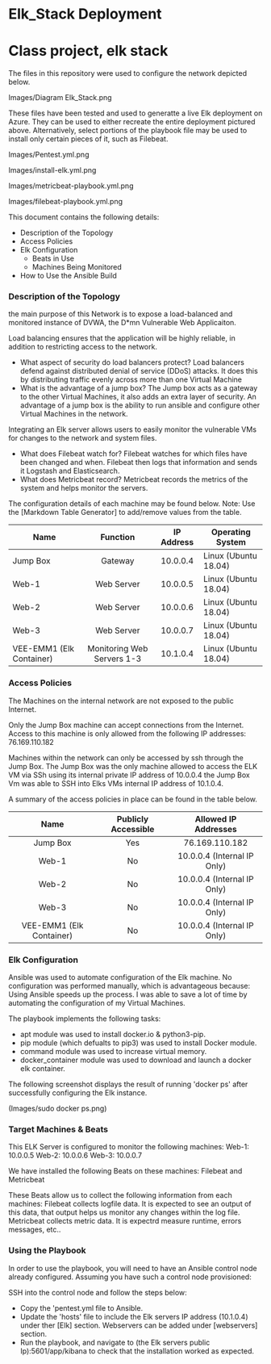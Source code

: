 # Elk_Stack Deployment
# Class project, elk stack

The files in this repository were used to configure the network depicted below.

Images/Diagram Elk_Stack.png

These files have been tested and used to generatte a live Elk deployment on Azure. They can be used to either recreate the entire deployment pictured above. Alternatively, select portions of the playbook file may be used to install only certain pieces of it, such as Filebeat.

Images/Pentest.yml.png


Images/install-elk.yml.png


Images/metricbeat-playbook.yml.png


Images/filebeat-playbook.yml.png


This document contains the following details:
- Description of the Topology
- Access Policies
- Elk Configuration
  - Beats in Use
  - Machines Being Monitored
- How to Use the Ansible Build


### Description of the Topology

the main purpose of this Network is to expose a load-balanced and monitored instance of DVWA, the D*mn Vulnerable Web Applicaiton. 

Load balancing ensures that the application will be highly reliable, in addition to restricting access to the network.
- What aspect of security do load balancers protect?
Load balancers defend against distributed denial of service (DDoS) attacks. It does this by distributing traffic evenly across more than one Virtual Machine
- What is the advantage of a jump box?
The Jump box acts as a gateway to the other Virtual Machines, it also adds an extra layer of security. An advantage of a jump box is the ability to run ansible and configure other Virtual Machines in the network.

Integrating an Elk server allows users to easily monitor the vulnerable VMs for changes to the network and system files. 
- What does Filebeat watch for?
Filebeat watches for which files have been changed and when. Filebeat then logs that information and sends it Logstash and Elasticsearch.
- What does Metricbeat record?
Metricbeat records the metrics of the system and helps monitor the servers.

The configuration details of each machine may be found below.
Note: Use the [Markdown Table Generator] to add/remove values from the table.

| Name                     |          Function          | IP Address | Operating System     |
|--------------------------|:--------------------------:|:----------:|----------------------|
| Jump Box                 |          Gateway           |  10.0.0.4  | Linux (Ubuntu 18.04) |
| Web-1                    |         Web Server         |  10.0.0.5  | Linux (Ubuntu 18.04) |
| Web-2                    |         Web Server         |  10.0.0.6  | Linux (Ubuntu 18.04) |
| Web-3                    |         Web Server         |  10.0.0.7  | Linux (Ubuntu 18.04) |
| VEE-EMM1 (Elk Container) | Monitoring Web Servers 1-3 |  10.1.0.4  | Linux (Ubuntu 18.04) |


### Access Policies

The Machines on the internal network are not exposed to the public Internet.

Only the Jump Box machine can accept connections from the Internet. Access to this machine is only allowed from the following IP addresses:
76.169.110.182

Machines within the network can only be accessed by ssh through the Jump Box.
The Jump Box was the only machine allowed to access the ELK VM via SSh using its internal private IP address of 10.0.0.4 the Jump Box Vm was able to SSH into Elks VMs internal IP address of 10.1.0.4.

A summary of the access policies in place can be found in the table below.

|          Name            | Publicly Accessible |     Allowed IP Addresses     |
|:------------------------:|:-------------------:|:----------------------------:|
|        Jump Box          |         Yes         |        76.169.110.182        |
|          Web-1           |         No          |  10.0.0.4 (Internal IP Only) |
|          Web-2           |         No          |  10.0.0.4 (Internal IP Only) |
|          Web-3           |         No          |  10.0.0.4 (Internal IP Only) |
| VEE-EMM1 (Elk Container) |         No          |  10.0.0.4 (Internal IP Only) |


### Elk Configuration

Ansible was used to automate configuration of the Elk machine. No configuration was performed manually, which is advantageous because:
Using Ansible speeds up the process. I was able to save a lot of time by automating the configuration of my Virtual Machines.

The playbook implements the following tasks:
- apt module was used to install docker.io & python3-pip.
- pip module (which defualts to pip3) was used to install Docker module.
- command module was used to increase virtual memory.
- docker_container module was used to download and launch a docker elk container.

The following screenshot displays the result of running 'docker ps' after successfully configuring the Elk instance.

(Images/sudo docker ps.png)

### Target Machines & Beats
This ELK Server is configured to monitor the following machines:
Web-1: 10.0.0.5
Web-2: 10.0.0.6
Web-3: 10.0.0.7

We have installed the following Beats on these machines:
Filebeat and Metricbeat

These Beats allow us to collect the following information from each machines:
Filebeat collects logfile data. It is expected to see an output of this data, that output helps us monitor any changes within the log file. 
Metricbeat collects metric data. It is expectrd measure runtime, errors messages, etc..

### Using the Playbook
In order to use the playbook, you will need to have an Ansible control node already configured. Assuming you have such a control node provisioned:

SSH into the control node and follow the steps below:
- Copy the 'pentest.yml file to Ansible.
- Update the 'hosts' file to include the Elk servers IP address (10.1.0.4) under ther [Elk] section. Webservers can be added under [webservers] section.
- Run the playbook, and navigate to (the Elk servers public Ip):5601/app/kibana to check that the installation worked as expected. 
